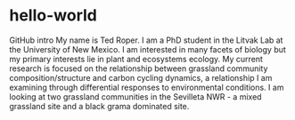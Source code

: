 # hello-world
GitHub intro
My name is Ted Roper. I am a PhD student in the Litvak Lab at the University of New Mexico. I am interested in many facets of biology but my primary interests lie in plant and ecosystems ecology. My current research is focused on the relationship between grassland community composition/structure and carbon cycling dynamics, a relationship I am examining through differential responses to environmental conditions. I am looking at two grassland communities in the Sevilleta NWR - a mixed grassland site and a black grama dominated site.
